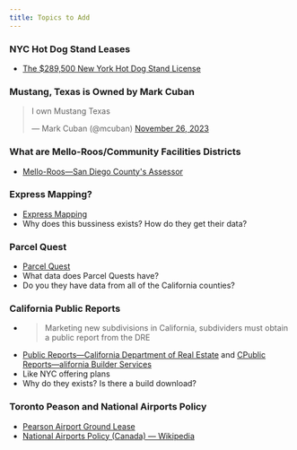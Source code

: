```yaml
---
title: Topics to Add
---
```


### NYC Hot Dog Stand Leases
- [The $289,500 New York Hot Dog Stand License](https://www.youtube.com/watch?v=nzWDXhXkEQQ)

### Mustang, Texas is Owned by Mark Cuban
<blockquote class="twitter-tweet"><p lang="en" dir="ltr">I own Mustang Texas</p>&mdash; Mark Cuban (@mcuban) <a href="https://twitter.com/mcuban/status/1728870655092044138?ref_src=twsrc%5Etfw">November 26, 2023</a></blockquote> <script async src="https://platform.twitter.com/widgets.js" charset="utf-8"></script>

### What are Mello-Roos/Community Facilities Districts
- [Mello-Roos—San Diego County's Assessor](https://www.sdarcc.gov/content/arcc/home/divisions/assessor/mello-roos.html)

### Express Mapping?
- [Express Mapping](https://expressmapping.com/)
- Why does this bussiness exists? How do they get their data?

### Parcel Quest 
- [Parcel Quest](https://www.parcelquest.com/faqs/)
- What data does Parcel Quests have?
- Do you they have data from all of the California counties?

### California Public Reports
- > Marketing new subdivisions in California, subdividers must obtain a public report from the DRE
- [Public Reports—California Department of Real Estate](https://www.dre.ca.gov/developers/publicreports.html) and [CPublic Reports—alifornia Builder Services](https://drepublicreports.com/)
- Like NYC offering plans
- Why do they exists? Is there a build download?

### Toronto Peason and National Airports Policy
- [Pearson Airport Ground Lease](https://cdn.torontopearson.com/-/media/project/pearson/content/corporate/who-we-are/pdfs/publications/ground-lease.pdf?modified=20190508161505&la=en)
- [National Airports Policy (Canada) — Wikipedia](https://en.wikipedia.org/wiki/National_Airports_Policy_(Canada))
